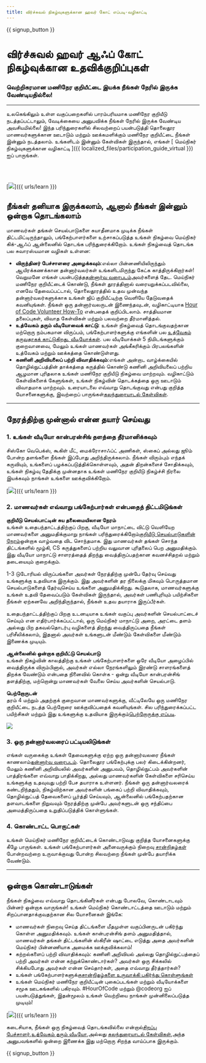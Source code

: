 ```yaml
---
title: விர்ச்சுவல் நிகழ்வுகளுக்கான ஹவர் கோட் எப்படி-வழிகாட்டி
---
```


{{ signup_button }}

# விர்ச்சுவல் ஹவர் ஆஃப் கோட் நிகழ்வுக்கான உதவிக்குறிப்புகள்

### வெற்றிகரமான மணிநேர குறியீட்டை இயக்க நீங்கள் நேரில் இருக்க வேண்டியதில்லை!

***

உலகெங்கிலும் உள்ள வகுப்பறைகளில் பாரம்பரியமாக மணிநேர குறியீடு நடத்தப்பட்டாலும், வேடிக்கையை அனுபவிக்க நீங்கள் நேரில் இருக்க வேண்டிய அவசியமில்லை! இந்த பரிந்துரைகளில் சிலவற்றைப் பயன்படுத்தி தொலைதூர மாணவர்களுக்கான ஊடாடும் மற்றும் ஊக்கமளிக்கும் மணிநேர குறியீட்டை நீங்கள் இன்னும் நடத்தலாம்.  உங்களிடம் இன்னும் கேள்விகள் இருந்தால், எங்கள் [ மெய்நிகர் நிகழ்வுகளுக்கான வழிகாட்டி ]({{ localized_files/participation_guide_virtual }}) ஐப் பாருங்கள்.

<br><br>

[<img src="/images/fit-600/Marketing/pexels-andrea-piacquadio-3762940.jpg
" />]({{ urls/learn }})

## நீங்கள் தனியாக இருக்கலாம், ஆனால் நீங்கள் இன்னும் ஒன்றாக தொடங்கலாம்
மாணவர்கள் தங்கள் செயல்பாடுகளை சுயாதீனமாக முடிக்க நீங்கள் திட்டமிட்டிருந்தாலும், பங்கேற்பாளர்களை உற்சாகப்படுத்த உங்கள் நிகழ்வை மெய்நிகர் கிக்-ஆஃப் ஆன்லைனில் தொடங்க பரிந்துரைக்கிறோம். உங்கள் நிகழ்வைத் தொடங்க பல சுவாரஸ்யமான வழிகள் உள்ளன: 

<ul>
<li><b>விருந்தினர் பேச்சாளரை அழைக்கவும்</b>:எல்லா பின்னணியிலிருந்தும் ஆயிரக்கணக்கான தன்னார்வலர்கள் உங்களிடமிருந்து கேட்க காத்திருக்கிறார்கள்! வெறுமனே எங்கள் பயன்படுத்த<a href="https://code.org/volunteer/local">தன்னார்வ வரைபடம்</a>அவர்களைத் தேட. மெய்நிகர் மணிநேர குறியீட்டைக் கொண்டு, நீங்கள் தூரத்தினால் வரையறுக்கப்படவில்லை, எனவே தேவைப்பட்டால், தொலைதூரத்தில் உதவ முன்வந்த தன்னார்வலர்களுக்காக உங்கள் ஜிப் குறியீட்டிற்கு வெளியே தேடுவதைக் கவனியுங்கள். நீங்கள் ஒரு தன்னார்வலருடன் இணைந்தவுடன், வழிகாட்டியாக <a href="http://hourofcode.com/us/how-to/volunteers">Hour of Code Volunteer How-To</a> என்பதைக் குறிப்பிடலாம். சாத்தியமான தலைப்புகள், விவாத கேள்விகள் மற்றும் பலவற்றை தீர்மானித்தல்.</li> 
<li><b>உத்வேகம் தரும் வீடியோவைக் காட்டு</b>: உங்கள் நிகழ்வைத் தொடங்குவதற்கான மற்றொரு நம்பகமான விருப்பம், பங்கேற்பாளர்களுக்கு எங்களின் பல <a href="http://hourofcode.com/us/promote/resources#videos">உத்வேகம் தருவதாகக் காட்டுகிறது. வீடியோக்கள்</a>. பல வீடியோக்கள் 5 நிமிடங்களுக்கும் குறைவானவை, மேலும் உங்கள் மாணவர்கள் அங்கீகரிக்கும் பிரபலங்களின் உத்வேகம் மற்றும் ஊக்கத்தை கொண்டுள்ளது.</li> 
<li><b>கணினி அறிவியலைப் பற்றி விவாதிக்கவும்</b>:எங்கள் அன்றாட வாழ்க்கையில் தொழில்நுட்பத்தின் தாக்கத்தை கருத்தில் கொண்டு கணினி அறிவியலைப் பற்றிய ஆழமான புரிதலாக உங்கள் மணிநேர குறியீடு நிகழ்வை மாற்றவும். வழிகாட்டும் கேள்விகளைக் கேளுங்கள், உங்கள் நிகழ்வின் தொடக்கத்தை ஒரு ஊடாடும் விவாதமாக மாற்றவும். உரையாடலை எவ்வாறு தொடங்குவது என்பது குறித்த யோசனைகளுக்கு, இவற்றைப் பாருங்கள்<a href="https://code.org/csforgood#prompts">கலந்துரையாடல் கேள்விகள்</a>.</li>
</ul>

---

## நேரத்திற்கு முன்னால் என்ன தயார் செய்வது

### 1. உங்கள் வீடியோ கான்பரன்சிங் தளத்தை தீர்மானிக்கவும்
சிஸ்கோ வெபெக்ஸ், கூகிள் மீட், மைக்ரோசாஃப்ட் அணிகள், ஸ்கைப் அல்லது ஜூம் போன்ற தளங்களை நீங்கள் இப்போது அறிந்திருக்கலாம். நீங்கள் விரும்பும் எந்தக் கருவியும், உங்களைப் பழக்கப்படுத்திக்கொள்ளவும், அதன் திறன்களைச் சோதிக்கவும், உங்கள் நிகழ்வு தேதிக்கு முன்னதாக உங்கள் மணிநேர குறியீடு நிகழ்ச்சி நிரலை இயக்கவும் நாங்கள் உங்களை ஊக்குவிக்கிறோம்.

[<img src="/images/fit-600/Marketing/photo-of-boy-video-calling-with-a-woman-4145197.jpg" />]({{ urls/learn }})

### 2. மாணவர்கள் எவ்வாறு பங்கேற்பார்கள் என்பதைத் திட்டமிடுங்கள்
**குறியீடு செயல்பாட்டின் சுய தலைமையிலான நேரம்**<br>உங்கள் உதைபந்தாட்டத்திற்குப் பிறகு, வீடியோ மாநாட்டை விட்டு வெளியேற மாணவர்களை அனுமதிக்குமாறு நாங்கள் பரிந்துரைக்கிறோம்<a href="https://hourofcode.com/us/learn">குறியீடு செயல்பாடுகளின் நேரம்</a>ஒன்றாக வாழ்வதை விட சொந்தமாக. இது மாணவர்கள் தங்கள் சொந்த திட்டங்களில் மூழ்கி, CS கருத்துகளைப் பற்றிய வலுவான புரிதலைப் பெற அனுமதிக்கும். இது வீடியோ மாநாட்டு சாளரத்தைத் திறந்து வைத்திருப்பதற்கான கவனச்சிதறல் மற்றும் தடையையும் குறைக்கும்.

1-3 டுடோரியல் விருப்பங்களை அவர்கள் நேரத்திற்கு முன்பே தேர்வு செய்வது உங்களுக்கு உதவியாக இருக்கும். இது அவர்களின் தர நிலைக்கு மிகவும் பொருத்தமான செயல்பாடுகளைத் தேர்வுசெய்ய உங்களை அனுமதிக்கிறது. கூடுதலாக, மாணவர்களுக்கு உங்கள் உதவி தேவைப்படும் கேள்விகள் இருந்தால், அவர்கள் பணிபுரியும் பயிற்சிகளை நீங்கள் ஏற்கனவே அறிந்திருந்தால், நீங்கள் உதவ தயாராக இருப்பீர்கள்.

உதைபந்தாட்டத்திற்குப் பிறகு உடனடியாக உங்கள் வகுப்பு அவர்களின் செயல்பாட்டைச் செய்யும் என எதிர்பார்க்கப்பட்டால், ஒரு மெய்நிகர் மாநாட்டு அறை, அரட்டை தளம் அல்லது பிற தகவல்தொடர்பு வழிகளைத் திறந்து வைத்திருப்பதை நீங்கள் பரிசீலிக்கலாம், இதனால் அவர்கள் உங்களுடன் மீண்டும் கேள்விகளை மீண்டும் இணைக்க முடியும்.

**ஆன்லைனில் ஒன்றாக குறியீட்டு செயல்பாடு**<br>உங்கள் நிகழ்வின் காலத்திற்கு உங்கள் பங்கேற்பாளர்களை ஒரே வீடியோ அழைப்பில் வைத்திருக்க விரும்பினால், அவர்கள் எல்லா நேரங்களிலும் இரண்டு சாளரங்களைத் திறக்க வேண்டும் என்பதை நினைவில் கொள்க - ஒன்று வீடியோ கான்பரன்சிங் தளத்திற்கு, மற்றொன்று மாணவர்கள் வேலை செய்ய அவர்களின் செயல்பாடு.

**பெற்றோருடன்**<br>தரம் 4 மற்றும் அதற்குக் குறைவான மாணவர்களுக்கு, வீட்டிலேயே ஒரு மணிநேர குறியீட்டை நடத்த பெற்றோரை ஊக்குவிப்பதைக் கவனியுங்கள். சில பரிந்துரைக்கப்பட்ட பயிற்சிகள் மற்றும் இது உங்களுக்கு உதவியாக இருக்கும்<a href="https://hourofcode.com/us/how-to/parents">பெற்றோருக்கு எப்படி</a>.

[<img src="/images/fit-600/Marketing//happy-father-and-child-browsing-laptop-in-bedroom-4545778.jpg" />](https://hourofcode.com/us/how-to/parents)

### 3. ஒரு தன்னார்வலரைப் பட்டியலிடுங்கள்
எங்கள் வருகைக்கு உங்கள் தேவைகளுக்கு ஏற்ற ஒரு தன்னார்வலரை நீங்கள் காணலாம்<a href="https://code.org/volunteer/local">தன்னார்வ வரைபடம்</a>. தொலைதூர பங்கேற்புக்கு பலர் கிடைக்கின்றனர், மேலும் கணினி அறிவியலில் அவர்களின் அனுபவம், தொழில்நுட்பம் அவர்களின் பாத்திரங்களை எவ்வாறு பாதிக்கிறது, அல்லது மாணவர்களின் கேள்விகளை சரிசெய்ய உங்களுக்கு உதவுவது பற்றி பேச தயாராக உள்ளனர். நீங்கள் ஒரு தன்னார்வலரைக் கண்டறிந்ததும், நிகழ்விற்கான அவர்களின் பங்கைப் பற்றி விவாதிக்கவும், தொழில்நுட்பத் தேவைகளைப் பூர்த்தி செய்யவும், ஆன்லைனில் பங்கேற்பதற்கான தளவாடங்களை நிறுவவும் நேரத்திற்கு முன்பே அவர்களுடன் ஒரு சந்திப்பை அமைத்திருப்பதை உறுதிப்படுத்திக் கொள்ளுங்கள்.

### 4. கொண்டாட்ட பொருட்கள்
உங்கள் மெய்நிகர் மணிநேர குறியீட்டைக் கொண்டாடுவது குறித்த யோசனைகளுக்கு கீழே பாருங்கள். உங்கள் பங்கேற்பாளர்கள் அனைவருக்கும் நிறைவு <a href="https://code.org/certificates"> சான்றிதழ்கள் </a> போன்றவற்றை உருவாக்குவது போன்ற சிலவற்றை நீங்கள் முன்பே தயாரிக்க வேண்டும்.

---

## ஒன்றாக கொண்டாடுங்கள்

நீங்கள் நிகழ்வை எவ்வாறு தொடங்கினீர்கள் என்பது போலவே, கொண்டாடவும் பின்னர் ஒன்றாக வாருங்கள்! உங்கள் மெய்நிகர் கொண்டாட்டத்தை ஊடாடும் மற்றும் சிறப்பானதாக்குவதற்கான சில யோசனைகள் இங்கே:

- மாணவர்கள் நிறைவு செய்த திட்டங்களை மீதமுள்ள வகுப்பினருடன் பகிர்ந்து கொள்ள அனுமதிக்கவும். உங்கள் கான்பரன்சிங் தளம் அனுமதித்தால், மாணவர்கள் தங்கள் திட்டங்களின் ஸ்கிரீன் ஷாட்டை எடுத்து அதை அவர்களின் மெய்நிகர் பின்னணியாக அமைக்க ஊக்குவிக்கலாம்!
- கற்றல்களைப் பற்றி விவாதிக்கவும்: கணினி அறிவியல் அல்லது தொழில்நுட்பத்தைப் பற்றி அவர்கள் என்ன கற்றுக்கொண்டார்கள்? அவர்கள் ஒரு சிக்கலில் சிக்கியபோது அவர்கள் என்ன செய்தார்கள், அதை எவ்வாறு தீர்த்தார்கள்?
- உங்கள் பங்கேற்பாளர்களுக்கு<a href="https://code.org/certificates">சான்றிதழ்களை உருவாக்கி பகிர்ந்து கொள்ளுங்கள்</a>
- உங்கள் மெய்நிகர் மணிநேர குறியீட்டின் புகைப்படங்கள் மற்றும் வீடியோக்களை சமூக ஊடகங்களில் பகிரவும். #HourOfCode மற்றும் @codeorg ஐப் பயன்படுத்துங்கள், இதன்மூலம் உங்கள் வெற்றியை நாங்கள் முன்னிலைப்படுத்த முடியும்!

[<img src="/images/fit-600/Marketing/g8TUlHzF.jpeg" />]({{ urls/learn }})

கடைசியாக, நீங்கள் ஒரு நிகழ்வைத் தொடங்கவில்லை என்றால்<a href="https://code.org/volunteer/local">சிறப்பு பேச்சாளர்</a>,<a href="https://hourofcode.com/us/promote/resources#">உத்வேகம் தரும் வீடியோ</a>,அல்லது <a href="https://code.org/csforgood#prompts">கலந்துரையாடல் கேள்விகள்</a>,அந்த அனுபவங்களில் ஒன்றை இணைக்க இது மற்றொரு சிறந்த வாய்ப்பாக இருக்கும்.

{{ signup_button }}
